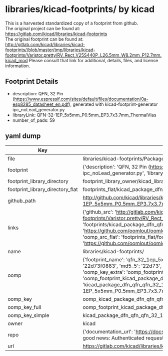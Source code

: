 # libraries/kicad-footprints/ by kicad  
This is a harvested standardized copy of a footprint from github.  
The original project can be found at:  
https://gitlab.com/kicad/libraries/kicad-footprints  
The original footprint can be found at:
http://gitlab.com/kicad/libraries/kicad-footprints//blob/master/tmp/libraries/kicad-footprints/Varistor.pretty/RV_Rect_V25S440P_L26.5mm_W8.2mm_P12.7mm.kicad_mod
Please consult that link for additional, details, files, and license information.  
## Footprint Details
* description: QFN, 32 Pin (https://www.espressif.com/sites/default/files/documentation/0a-esp8285_datasheet_en.pdf), generated with kicad-footprint-generator ipc_noLead_generator.py  
* libraryLink: QFN-32-1EP_5x5mm_P0.5mm_EP3.7x3.7mm_ThermalVias  
* number_of_pads: 59  
## yaml dump  
| Key | Value |  
| --- | --- |  
| file | libraries/kicad-footprints/Package_DFN_QFN.pretty/QFN-32-1EP_5x5mm_P0.5mm_EP3.7x3.7mm_ThermalVias.kicad_mod |  
| footprint | {'description': 'QFN, 32 Pin (https://www.espressif.com/sites/default/files/documentation/0a-esp8285_datasheet_en.pdf), generated with kicad-footprint-generator ipc_noLead_generator.py', 'libraryLink': 'QFN-32-1EP_5x5mm_P0.5mm_EP3.7x3.7mm_ThermalVias', 'number_of_pads': 59} |  
| footprint_library_directory | footprint_library_owner/kicad_libraries/kicad-footprints/ |  
| footprint_library_directory_flat | footprints_flat/kicad_package_dfn_qfn_qfn_32_1ep_5x5mm_p0_5mm_ep3_7x3_7mm_thermalvias/working |  
| github_path | http://github.com/kicad/libraries/kicad-footprints//blob/master/tmp/libraries/kicad-footprints/Package_DFN_QFN.pretty/QFN-32-1EP_5x5mm_P0.5mm_EP3.7x3.7mm_ThermalVias.kicad_mod |  
| links | {'github_src': 'http://gitlab.com/kicad/libraries/kicad-footprints//blob/master/tmp/libraries/kicad-footprints/Varistor.pretty/RV_Rect_V25S440P_L26.5mm_W8.2mm_P12.7mm.kicad_mod', 'github_src_repo': 'https://gitlab.com/kicad/libraries/kicad-footprints', 'oomp_bot': 'footprints/kicad_package_dfn_qfn_qfn_32_1ep_5x5mm_p0_5mm_ep3_7x3_7mm_thermalvias/working', 'oomp_bot_github': 'https://github.com/oomlout/oomlout_oomp_footprint_bot/tree/main/footprints/kicad_package_dfn_qfn_qfn_32_1ep_5x5mm_p0_5mm_ep3_7x3_7mm_thermalvias/working', 'oomp_src_flat': 'footprints_flat/footprints_flat/kicad_package_dfn_qfn_qfn_32_1ep_5x5mm_p0_5mm_ep3_7x3_7mm_thermalvias/working', 'oomp_src_flat_github': 'https://github.com/oomlout/oomlout_oomp_footprint_src/tree/main/footprints_flat/kicad_package_dfn_qfn_qfn_32_1ep_5x5mm_p0_5mm_ep3_7x3_7mm_thermalvias/working'} |  
| name | libraries/kicad-footprints/ |  
| oomp | {'footprint_name': 'qfn_32_1ep_5x5mm_p0_5mm_ep3_7x3_7mm_thermalvias', 'library_name': 'package_dfn_qfn', 'md5': '22d73f0883d9103f5f3e8fabf535a484', 'md5_10': '22d73f0883', 'md5_5': '22d73', 'md5_6': '22d73f', 'oomp_key': 'oomp_kicad_package_dfn_qfn_qfn_32_1ep_5x5mm_p0_5mm_ep3_7x3_7mm_thermalvias', 'oomp_key_extra': 'oomp_footprint_kicad_package_dfn_qfn_qfn_32_1ep_5x5mm_p0_5mm_ep3_7x3_7mm_thermalvias', 'oomp_key_full': 'oomp_footprint_kicad_package_dfn_qfn_qfn_32_1ep_5x5mm_p0_5mm_ep3_7x3_7mm_thermalvias_22d73f', 'oomp_key_simple': 'kicad_package_dfn_qfn_qfn_32_1ep_5x5mm_p0_5mm_ep3_7x3_7mm_thermalvias', 'original_filename': 'libraries/kicad-footprints/Package_DFN_QFN.pretty/QFN-32-1EP_5x5mm_P0.5mm_EP3.7x3.7mm_ThermalVias.kicad_mod', 'owner_name': 'kicad'} |  
| oomp_key | oomp_kicad_package_dfn_qfn_qfn_32_1ep_5x5mm_p0_5mm_ep3_7x3_7mm_thermalvias |  
| oomp_key_full | oomp_footprint_kicad_package_dfn_qfn_qfn_32_1ep_5x5mm_p0_5mm_ep3_7x3_7mm_thermalvias |  
| oomp_key_simple | kicad_package_dfn_qfn_qfn_32_1ep_5x5mm_p0_5mm_ep3_7x3_7mm_thermalvias |  
| owner | kicad |  
| repo | {'documentation_url': 'https://docs.github.com/rest/overview/resources-in-the-rest-api#rate-limiting', 'message': "API rate limit exceeded for 84.66.173.59. (But here's the good news: Authenticated requests get a higher rate limit. Check out the documentation for more details.)"} |  
| url | https://gitlab.com/kicad/libraries/kicad-footprints |  

